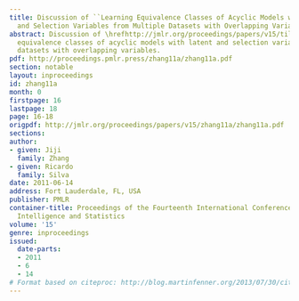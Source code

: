 ```yaml
---
title: Discussion of ``Learning Equivalence Classes of Acyclic Models with Latent
  and Selection Variables from Multiple Datasets with Overlapping Variables''
abstract: Discussion of \hrefhttp://jmlr.org/proceedings/papers/v15/tillman11a.htmlLearning
  equivalence classes of acyclic models with latent and selection variables from multiple
  datasets with overlapping variables.
pdf: http://proceedings.pmlr.press/zhang11a/zhang11a.pdf
section: notable
layout: inproceedings
id: zhang11a
month: 0
firstpage: 16
lastpage: 18
page: 16-18
origpdf: http://jmlr.org/proceedings/papers/v15/zhang11a/zhang11a.pdf
sections: 
author:
- given: Jiji
  family: Zhang
- given: Ricardo
  family: Silva
date: 2011-06-14
address: Fort Lauderdale, FL, USA
publisher: PMLR
container-title: Proceedings of the Fourteenth International Conference on Artificial
  Intelligence and Statistics
volume: '15'
genre: inproceedings
issued:
  date-parts:
  - 2011
  - 6
  - 14
# Format based on citeproc: http://blog.martinfenner.org/2013/07/30/citeproc-yaml-for-bibliographies/
---
```

